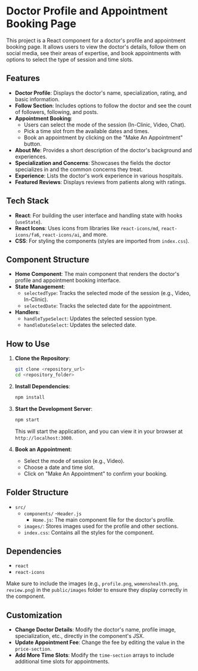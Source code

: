 # Doctor Profile and Appointment Booking Page

This project is a React component for a doctor's profile and appointment booking page. It allows users to view the doctor's details, follow them on social media, see their areas of expertise, and book appointments with options to select the type of session and time slots.

## Features

- **Doctor Profile**: Displays the doctor's name, specialization, rating, and basic information.
- **Follow Section**: Includes options to follow the doctor and see the count of followers, following, and posts.
- **Appointment Booking**: 
  - Users can select the mode of the session (In-Clinic, Video, Chat).
  - Pick a time slot from the available dates and times.
  - Book an appointment by clicking on the "Make An Appointment" button.
- **About Me**: Provides a short description of the doctor's background and experiences.
- **Specialization and Concerns**: Showcases the fields the doctor specializes in and the common concerns they treat.
- **Experience**: Lists the doctor's work experience in various hospitals.
- **Featured Reviews**: Displays reviews from patients along with ratings.

## Tech Stack

- **React**: For building the user interface and handling state with hooks (`useState`).
- **React Icons**: Uses icons from libraries like `react-icons/md`, `react-icons/fa6`, `react-icons/ai`, and more.
- **CSS**: For styling the components (styles are imported from `index.css`).

## Component Structure

- **Home Component**: The main component that renders the doctor's profile and appointment booking interface.
- **State Management**:
  - `selectedType`: Tracks the selected mode of the session (e.g., Video, In-Clinic).
  - `selectedDate`: Tracks the selected date for the appointment.
- **Handlers**:
  - `handleTypeSelect`: Updates the selected session type.
  - `handleDateSelect`: Updates the selected date.

## How to Use

1. **Clone the Repository**:
    ```bash
    git clone <repository_url>
    cd <repository_folder>
    ```

2. **Install Dependencies**:
    ```bash
    npm install
    ```

3. **Start the Development Server**:
    ```bash
    npm start
    ```
   This will start the application, and you can view it in your browser at `http://localhost:3000`.

4. **Book an Appointment**:
   - Select the mode of session (e.g., Video).
   - Choose a date and time slot.
   - Click on "Make An Appointment" to confirm your booking.

## Folder Structure

- `src/`
  - `components/`
    -`Header.js` 
    - `Home.js`: The main component file for the doctor's profile.
  - `images/`: Stores images used for the profile and other sections.
  - `index.css`: Contains all the styles for the component.

## Dependencies

- `react`
- `react-icons`

Make sure to include the images (e.g., `profile.png`, `womenshealth.png`, `review.png`) in the `public/images` folder to ensure they display correctly in the component.

## Customization

- **Change Doctor Details**: Modify the doctor's name, profile image, specialization, etc., directly in the component's JSX.
- **Update Appointment Fee**: Change the fee by editing the value in the `price-section`.
- **Add More Time Slots**: Modify the `time-section` arrays to include additional time slots for appointments.


